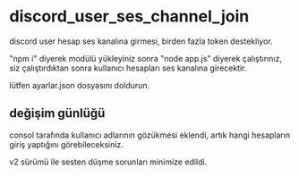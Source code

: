 # discord_user_ses_channel_join

discord user hesap ses kanalına girmesi, birden fazla token destekliyor.

"npm i" diyerek modülü yükleyiniz sonra "node app.js" diyerek çalıştırınız, siz çalıştırdıktan sonra kullanıcı hesapları ses kanalına girecektir.  

lütfen ayarlar.json dosyasını doldurun.

## değişim günlüğü

consol tarafında kullanıcı adlarının gözükmesi eklendi, artık hangi hesapların giriş yaptığını görebileceksiniz.

v2 sürümü ile sesten düşme sorunları minimize edildi.
